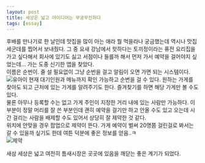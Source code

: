 ```yaml
---
layout: post
title: 세상은 넓고 아이디어는 무궁무진하다
tags: [essay]
---
```

후배를 만나기로 한 날인데 맛집을 많이 아는 애라 뭘 먹을라나 궁금했는데 역시나 맛집 세군데를 찝어서 보내줬다. 그 중 요새 강남에서 핫하다는 토끼정이라는 퓨전 요리집을 가고 싶다해서 회사에 있기도 싫고 서점이나 들를까 해서 먼저 가서 예약을  걸어야지 싶었는데... 가는 도중 신기한 앱을 찾았다.    
이름은 순번이. 줄 설 필요없이 그냥 순번을 걸고 알림이 오면 가면 되는 시스템이다.      
![유아이](http://lh3.googleusercontent.com/-iNmwizQTt_c/Vqh99eP87zI/AAAAAAAAAmA/i6eo58aHpEg/s1280/upload_-1.jpg)
현재 대기인원과 메뉴까지 확인 가능하고 순번을 걸 수 있다. 원하는 가게를 찾아도 되고 근처에 있는 가게를 알려주기도 한다. 즐겨찾기를 하면 해당 가게만 볼 수도 있다.       
물론 아무나 등록할 수는 없고 가게 주인이 지정한 거리 내에 있는 사람만 가능하다. 이 부분이 정말 머리를 잘 쓴 부분인데 괜히 예약을 걸기만 하고 안올 수도 있고 오는데 시간 걸리는 사람을 배제할 수도 있어서 상당히 잘 제약한 것 같다.    
위치에 안맞을 경우 팝업으로 제약이 뜬다. 가게 예약이 벌써 20명쯤 걸린걸로 봐서는 갈 수 있을까 싶기도 한데 여튼 덕분에 좋은 정보를 얻음..ㅋ   
![제약](http://lh3.googleusercontent.com/-iDD5pVYszt0/Vqh98y4I3TI/AAAAAAAAAl4/eWvd0dp3wxk/s1280/upload_-1.jpg)

새삼 세상은 넓고 여전히 틈새시장은 곳곳에 있음을 깨닫는 좋은 계기가 되었다. 